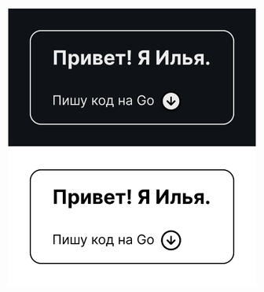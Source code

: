 <div align="center">
	<br>
	<img src="https://raw.githubusercontent.com/imotkin/imotkin/master/logo-dark.svg#gh-light-mode-only">
	<img src="https://raw.githubusercontent.com/imotkin/imotkin/master/logo-light.svg#gh-dark-mode-only">
	<br>
</div>
